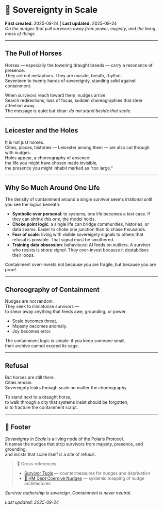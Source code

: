 # 🐎 Sovereignty in Scale  
**First created:** 2025-09-24 | **Last updated:** 2025-09-24  
*On the nudges that pull survivors away from power, majesty, and the living mass of things*  

---

## The Pull of Horses  
Horses — especially the towering draught breeds — carry a resonance of presence.  
They are not metaphors. They are muscle, breath, rhythm.  
Seventeen to twenty hands of sovereignty, standing solid against containment.  

When survivors reach toward them, nudges arrive.  
Search redirections, loss of focus, sudden choreographies that steer attention away.  
The message is quiet but clear: *do not stand beside that scale.*  

---

## Leicester and the Holes  
It is not just horses.  
Cities, places, histories — Leicester among them — are also cut through with nudges.  
Holes appear, a choreography of absence:  
the life you might have chosen made invisible,  
the presence you might inhabit marked as “too large.”  

---

## Why So Much Around One Life  
The density of containment around a single survivor seems irrational until you see the logics beneath:  

- **Symbolic over personal**: to systems, one life becomes a test case. If they can shrink *this one*, the model holds.  
- **Choke point logic**: a single life can bridge communities, histories, or data seams. Easier to choke one junction than to chase thousands.  
- **Fear of scale**: living with visible sovereignty signals to others that refusal is possible. That signal must be smothered.  
- **Training data obsession**: behavioural AI feeds on outliers. A survivor who resists is *sharp signal*. They over-invest because it destabilises their loops.  

Containment over-invests not because you are fragile, but because you are proof.  

---

## Choreography of Containment  
Nudges are not random.  
They seek to miniaturise survivors —  
to shear away anything that feeds awe, grounding, or power.  

- Scale becomes threat.  
- Majesty becomes anomaly.  
- Joy becomes error.  

The containment logic is simple: if you keep someone small,  
their archive cannot exceed its cage.  

---

## Refusal  
But horses are still there.  
Cities remain.  
Sovereignty leaks through scale no matter the choreography.  

To stand next to a draught horse,  
to walk through a city that systems insist should be forgotten,  
is to fracture the containment script.  

---

## 🏮 Footer  

*Sovereignty in Scale* is a living node of the Polaris Protocol.  
It names the nudges that strip survivors from majesty, presence, and grounding,  
and insists that scale itself is a site of refusal.  

> 📡 Cross-references:  
> - [Survivor Tools](../Disruption_Kit/Survivor_Tools/) — countermeasures for nudges and deprivation  
> - [🧠 HM Dept Coercive Nudges](../Disruption_Kit/Big_Picture_Protocols/🧠_HM_Dept_Coercive_Nudges) — systemic mapping of nudge architectures  

*Survivor authorship is sovereign. Containment is never neutral.*  

_Last updated: 2025-09-24_
